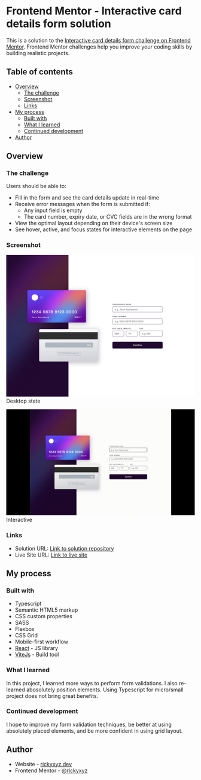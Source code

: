 # Frontend Mentor - Interactive card details form solution

This is a solution to the [Interactive card details form challenge on Frontend Mentor](https://www.frontendmentor.io/challenges/interactive-card-details-form-XpS8cKZDWw). Frontend Mentor challenges help you improve your coding skills by building realistic projects.

## Table of contents

- [Overview](#overview)
  - [The challenge](#the-challenge)
  - [Screenshot](#screenshot)
  - [Links](#links)
- [My process](#my-process)
  - [Built with](#built-with)
  - [What I learned](#what-i-learned)
  - [Continued development](#continued-development)
- [Author](#author)

## Overview

### The challenge

Users should be able to:

- Fill in the form and see the card details update in real-time
- Receive error messages when the form is submitted if:
  - Any input field is empty
  - The card number, expiry date, or CVC fields are in the wrong format
- View the optimal layout depending on their device's screen size
- See hover, active, and focus states for interactive elements on the page

### Screenshot

![Desktop](./screenshots/desktop.png)
Desktop state

![Interactive](./screenshots/interactive.gif)
Interactive

### Links

- Solution URL: [Link to solution repository](https://github.com/rickyxyz/frontendmentor-projects/tree/main/react/interactive-card-details-form-main)
- Live Site URL: [Link to live site](https://rickyxyz.dev/frontendmentor-projects/interactive-card-details-form-main/index.html)

## My process

### Built with

- Typescript
- Semantic HTML5 markup
- CSS custom properties
- SASS
- Flexbox
- CSS Grid
- Mobile-first workflow
- [React](https://reactjs.org/) - JS library
- [ViteJs](https://vitejs.dev/) - Build tool

### What I learned

In this project, I learned more ways to perform form validations.
I also re-learned abosolutely position elements.
Using Typescript for micro/small project does not bring great benefits.

### Continued development

I hope to improve my form validation techniques, be better at using absolutely placed elements, and be more confident in using grid layout.

## Author

- Website - [rickyxyz.dev](https://rickyxyz.dev/)
- Frontend Mentor - [@rickyxyz](https://www.frontendmentor.io/profile/rickyxyz)
